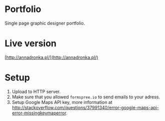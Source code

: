 # Portfolio
Single page graphic designer portfolio.

# Live version
[http://annadronka.pl/](http://annadronka.pl/)

# Setup
1. Upload to HTTP server.
2. Make sure that you allowed `formspree.io` to send emails to your adress.
3. Setup Google Maps API key, more information at http://stackoverflow.com/questions/37991340/error-google-maps-api-error-missingkeymaperror.
